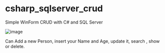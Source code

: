 # csharp_sqlserver_crud
Simple WinForm CRUD with C# and SQL Server

![image](https://user-images.githubusercontent.com/69666481/165019463-096e7e9a-80d2-4435-8e46-f0e4fa3fb287.png)

Can Add a new Person, insert your Name and Age, update it, search , show or delete.
